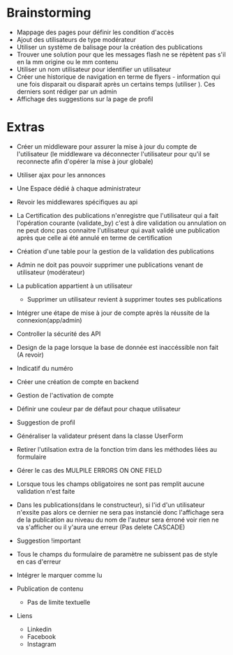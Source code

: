 # Brainstorming

- Mappage des pages pour définir les condition d'accès
- Ajout des utilisateurs de type modérateur
- Utiliser un système de balisage pour la création des publications
- Trouver une solution pour que les messages flash ne se répètent pas s'il en la mm origine ou le mm contenu
- Utiliser un nom utilisateur pour identifier un utilisateur
- Créer une historique de navigation en terme de flyers - information qui une fois disparait ou disparait après un certains temps (utiliser ). Ces derniers sont rédiger par un admin
- Affichage des suggestions sur la page de profil

# Extras

- Créer un middleware pour assurer la mise à jour du compte de l'utilisateur (le middleware va déconnecter l'utilisateur pour qu'il se reconnecte afin d'opérer la mise à jour globale)

- Utiliser ajax pour les annonces

- Une Espace dédié à chaque administrateur

- Revoir les middlewares spécifiques au api

- La Certification des publications n'enregistre que l'utilisateur qui a fait l'opération courante (validate_by) c'est à dire validation ou annulation on ne peut donc pas connaitre l'utilisateur qui avait validé une publication après que celle ai été annulé en terme de certification

- Création d'une table pour la gestion de la validation des publications

- Admin ne doit pas pouvoir supprimer une publications venant de utilisateur (modérateur)

- La publication appartient à un utilisateur
  
  - Supprimer un utilisateur revient à supprimer toutes ses publications

- Intégrer une étape de mise à jour de compte après la réussite de la connexion(app/admin)

- Controller la sécurité des API

- Design de la page lorsque la base de donnée est inaccéssible non fait (A revoir)

- Indicatif du numéro

- Créer une création de compte en backend

- Gestion de l'activation de compte

- Définir une couleur par de défaut pour chaque utilisateur

- Suggestion de profil

- Généraliser la validateur présent dans la classe UserForm

- Retirer l'utilsation extra de la fonction trim dans les méthodes liées au formulaire

- Gérer le cas des MULPILE ERRORS ON ONE FIELD

- Lorsque tous les champs obligatoires ne sont pas remplit aucune validation n'est faite

- Dans les publications(dans le constructeur), si l'id d'un utilisateur n'exsite pas alors ce dernier ne sera pas instancié donc l'affichage sera de la publication au niveau du nom de l'auteur sera érroné voir rien ne va s'afficher ou il y'aura une erreur (Pas delete CASCADE)

- Suggestion !important

- Tous le champs du formulaire de paramètre ne subissent pas de style en cas d'erreur

- Intégrer le marquer comme lu

- Publication de contenu
  
  - Pas de limite textuelle

- Liens
  
  - Linkedin
  - Facebook
  - Instagram